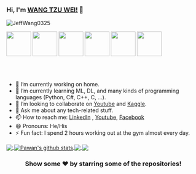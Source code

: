 ### Hi, I'm [WANG TZU WEI!](https://www.linkedin.com/in/tzu-wei-wang-a09707157) 👋

<p align="left"> <img src="https://komarev.com/ghpvc/?username=JeffWang0325&label=Views&color=blue&style=plastic" alt="JeffWang0325" /> </p>

<a href="https://www.linkedin.com/in/tzu-wei-wang-a09707157" target="_blank"><img src="https://lh4.googleusercontent.com/0JP3PWLjk5WWbb58TZ7IRJ2GYlWJ1bRs2Ad5x2gwnbBxEkaEMTqmxNA6QobiE8ofFtUec6JJvukbbKrYFAmM=w996-h968" width="64"></a>
<a href="https://www.youtube.com/channel/UC9nOeQSWp0PQJPtUaZYwQBQ" target="_blank"><img src="https://lh5.googleusercontent.com/Y7pErC5JfqMrYCBEkHhGu2RN0K8bC1MbQxmU_XilfrxIf9ddh9yg1OIxnbbW7_6GyNVCo2ge6W1R3PdtBonO=w1920-h968" width="64"></a>
<a href="https://www.facebook.com/tzuwei.wang.33/" target="_blank"><img src="https://lh6.googleusercontent.com/u1LA022XuqjECgrkmIJMCUQRD0rWrvtmLuODjc9YGYpzgHyCQkbrqaqurWBz1HsP6dJSkh-v5cEOPFgbSfco=w996-h968" width="64"></a>
<a href="https://www.instagram.com/tzuweiw/" target="_blank"><img src="https://lh4.googleusercontent.com/hcPL6jBDawVJjk22apKxIe7VuXel2CTR4letvAk7KZRF01EeJjiPeZjC96gt8kAbY8zW-qu-_ghRS-CX9zT8=w1920-h968" width="64"></a>
<a href="https://www.kaggle.com/tzuweiwang" target="_blank"><img src="https://lh5.googleusercontent.com/aCXx87pZ8wygENqN4to5-x4DsLiz4QI2CWF7zwLN73hLZsv0YZOweE71mwCfXpZznQgUdK2yfQOZ0wueUfIv=w1920-h968" width="64"></a>
<a href="https://github.com/JeffWang0325" target="_blank"><img src="https://lh5.googleusercontent.com/j9A61PkGIQVgZ15AIfdAQWkzTugbhr6iJTJzjvmHX_JItjgl-8-6LZfZL1BEuqYEKN7JxEisEsjUIyBoV6RF=w1920-h968" width="64"></a>

<br/>
<br/>

- 🔭 I’m currently working on home.
- 🌱 I’m currently learning ML, DL, and many kinds of programming languages (Python, C#, C++, C, ...).
- 👯 I’m looking to collaborate on [Youtube](https://www.youtube.com/channel/UC9nOeQSWp0PQJPtUaZYwQBQ) and [Kaggle](https://www.kaggle.com/tzuweiwang).
- 💬 Ask me about any tech-related stuff.
- 📫 How to reach me: [LinkedIn](https://www.linkedin.com/in/tzu-wei-wang-a09707157) , [Youtube](https://www.youtube.com/channel/UC9nOeQSWp0PQJPtUaZYwQBQ), [Facebook](https://www.facebook.com/tzuwei.wang.33)
- 😄 Pronouns: He/His
- ⚡ Fun fact: I spend 2 hours working out at the gym almost every day.

<a href="https://github.com/JeffWang0325">
  <img align="center" src="https://github-readme-stats.vercel.app/api/top-langs/?username=JeffWang0325&theme=light&hide_langs_below=1" />
</a>
<a href="https://github.com/JeffWang0325">
 <img align="center" src="https://github-readme-stats.vercel.app/api?username=JeffWang0325&show_icons=true&theme=light&line_height=27" alt="Pawan's github stats"/>
</a>
<a href="https://github.com/JeffWang0325/LabelImgTool">
  <img align="center" src="https://github-readme-stats.vercel.app/api/pin/?username=JeffWang0325&repo=LabelImgTool&theme=light" />

</a>
<a href="https://github.com/JeffWang0325/Image-Identification-for-Self-Driving-Cars">
 <img align="center" src="https://github-readme-stats.vercel.app/api/pin/?username=JeffWang0325&repo=Image-Identification-for-Self-Driving-Cars&theme=light" />
</a>

<div align="center">

### Show some ❤️ by starring some of the repositories!

</div>
